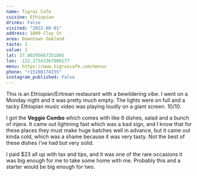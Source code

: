 ```yaml
---
name: Tigrai Cafe
cuisine: Ethiopian
drinks: False
visited: "2022-08-01"
address: 1009 Clay St
area: Downtown Oakland
taste: 2
value: 1
lat: 37.80295667351805
lon: -122.27543367086177
menu: https://www.tigraicafe.com/menus
phone: "+15108174155"
instagram_published: False
---
```


This is an Ethiopian/Eritrean restaurant with a bewildering vibe. I went on a Monday night and it was pretty much empty. The lights were on full and a tacky Ethiopian music video was playing loudly on a giant screen. 10/10.

I got the **Veggie Combo** which comes with like 6 dishes, salad and a bunch of injera. It came out lightning fast which was a bad sign, and I know that for these places they must make huge batches well in advance, but it came out kinda cold, which was a shame because it was very tasty. Not the best of these dishes I've had but very solid.

I paid $23 all up with tax and tips, and it was one of the rare occasions it was big enough for me to take some home with me. Probably this and a starter would be big enough for two.

